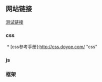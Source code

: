 ## 网站链接

[测试链接](http:baidu.com)

[id]:https://github.com/SeayXu "demo"

### css

  * [css参考手册]:http://css.doyoe.com/ "css"




### js





### 框架
